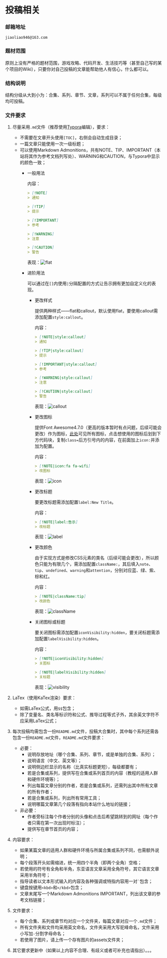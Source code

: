 # 投稿相关

### 邮箱地址

`jiaoliao946@163.com`

### 题材范围

​	原则上没有严格的题材范围，游戏攻略、代码开发、生活技巧等（甚至自己写的某个项目的Wiki），只要你对自己投稿的文章能帮助他人有信心，什么都可以。

### 结构说明

​	结构分级从大到小为：合集、系列、章节、文章，系列可以不属于任何合集，每级均可投稿。

### 文件要求

1. 尽量采用`.md`文件（推荐使用[Typora](https://typoraio.cn/)编辑），要求：

    - 不需要在文章开头使用`[TOC]`，右侧会自动生成目录；
    - 一篇文章只能使用一次一级标题；
    - 可以使用Markdown Admonitions，共有NOTE、TIP、IMPORTANT（本站将其作为参考文档列写处）、WARNING和CAUTION，与Typora中显示的颜色一致；
        - 一般用法
          
          内容：
          
          ```markdown
          > [!NOTE]
          > 通知
          
          > [!TIP]
          > 提示
          
          > [!IMPORTANT]
          > 参考
          
          > [!WARNING]
          > 注意
          
          > [!CAUTION]
          > 警告
          ```
          
          表现：![flat](./assets/flat.png)
        - 进阶用法
        
          可以通过在`[]`内使用`|`分隔配置的方式让告示拥有更加自定义化的表现。
            - 更改样式
            
              提供两种样式——flat和callout，默认使用flat，要使用callout需添加配置`style:callout`。
              
              内容：
              
              ```markdown
              > [!NOTE|style:callout]
              > 通知
              
              > [!TIP|style:callout]
              > 提示
              
              > [!IMPORTANT|style:callout]
              > 参考
              
              > [!WARNING|style:callout]
              > 注意
              
              > [!CAUTION|style:callout]
              > 警告
              ```
              
              表现：![callout](./assets/callout.png)
            - 更改图标
            
              提供Font Awesome4.7.0（更高的版本暂时有点问题，后续可能会更改）作为图标，[此处](https://fontawesome.com/v4/icons/)可见所有图标，点击想使用的图标后划到下方代码块，复制`class=`后方引号内的内容，在前面加上`icon:`并添加为配置。
              
              内容：
              
              ```markdown
              > [!NOTE|icon:fa fa-wifi]
              > 改图标
              ```
              
              表现：![icon](./assets/icon.png)
            - 更改标题

              要更改标题需添加配置`label:New Title`。
              
              内容：
              
              ```markdown
              > [!NOTE|label:告示]
              > 改标题
              ```
              表现：![label](./assets/label.png)
            - 更改颜色
            
              由于实现方式是修改CSS元素的类名（后续可能会更改），所以颜色只能为有限几个，需添加配置`className:`，其后填入`note`、`tip`、`undefined`、`warning`和`attention`，分别对应蓝、绿、紫、棕和红。
              
              内容：
              
              ```markdown
              > [!NOTE|className:tip]
              > 改颜色
              ```
              
              表现：![className](./assets/className.png)
            - 关闭图标或标题
            
              要关闭图标需添加配置`iconVisibility:hidden`，要关闭标题需添加配置`labelVisibility:hidden`。

              内容：
              
              ```markdown
              > [!NOTE|iconVisibility:hidden]
              > 关图标
              
              > [!NOTE|labelVisibility:hidden]
              > 关标题
              ```
              
              表现：![visibility](./assets/visibility.png)

2. LaTex（使用KaTex渲染）要求：

    - 如需LaTex公式，用`$$`包含；
    - 除了变量名、类名等标识符和公式、推导过程等式子外，其余英文字符不应采用LaTex公式；

3. 每次投稿均需包含一份`README.md`文件，投稿大合集时，其中每个系列还需各包含一份`README.md`文件，`README.md`文件要求：

    - 必要：
        - 说明存放地址（哪个合集、系列、章节，或是单独的合集、系列）；
        - 说明语言（中文、英文等）；
        - 说明侧边栏显示的名称（比真实标题更短），每级都要有；
        - 若是合集或系列，提供写在合集或系列首页的内容（教程的适用人群和硬件环境等）；
        - 列出每篇文章分别的作者，若是合集或系列，还需列出其中所有文章的所有作者；
        - 若是合集或系列，列出所有常用工具；
        - 说明哪篇文章第几个段落有指向本站什么地址的链接；
    - 非必要：
        - 作者旁标注每个作者分别的头像和点击后希望跳转到的网址（每个作者只需在第一次出现时标注）；
        - 提供写在章节首页的内容；

4. 内容要求：

    - 如果某篇文章的适用人群和硬件环境与所属合集或系列不同，也需额外说明；
    - 每个段落开头如需缩进，统一用四个半角（即两个全角）空格；
    - 若使用的符号有全角和半角，东亚语言文章采用全角符号，其它语言文章采用半角符号；
    - 指导读者以文本形式输入的内容及各种强调或特指内容用一对`` ` ``包含；
    - 键盘按键用`<kbd>`和`</kbd>`包含；
    - 文章末尾写一个Markdown Admonitions IMPORTANT，列出该文章的参考文档链接；

5. 文件要求：

    - 每个合集、系列或章节均对应一个文件夹，每篇文章对应一个`.md`文件；
    - 所有文件夹和文件均采用英文命名，文件夹采用大写驼峰命名，文件采用小写加`-`分割字母命名；
    - 若使用了图片，请上传一个存有图片的assets文件夹；

6. 其它要求更新中（如果以上内容不合理、有歧义或者可补充也请指出）。。。